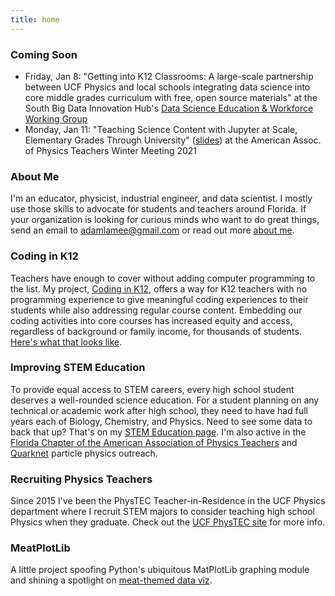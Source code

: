 ```yaml
---
title: home
---
```


### Coming Soon
- Friday, Jan 8: "Getting into K12 Classrooms: A large-scale partnership between UCF Physics and local schools integrating data science into core middle grades curriculum with free, open source materials" at the South Big Data Innovation Hub's [Data Science Education & Workforce Working Group](https://southbigdatahub.org/education-workforce-working-group/)  
- Monday, Jan 11: "Teaching Science Content with Jupyter at Scale, Elementary Grades Through University" ([slides](https://drive.google.com/file/d/1pwU4BxDAhvsdkPkI2Kmr3sEM9hP5e-K4/view?usp=sharing)) at the American Assoc. of Physics Teachers Winter Meeting 2021  

### About Me  
I'm an educator, physicist, industrial engineer, and data scientist. I mostly use those skills to advocate for students and teachers around Florida. If your organization is looking for curious minds who want to do great things, send an email to adamlamee@gmail.com or read out more [about me](./about_me).  

### Coding in K12  
Teachers have enough to cover without adding computer programming to the list. My project, [Coding in K12](http://codingink12.org), offers a way for K12 teachers with no programming experience to give meaningful coding experiences to their students while also addressing regular course content. Embedding our coding activities into core courses has increased equity and access, regardless of background or family income, for thousands of students. [Here's what that looks like](http://codingink12.org).  

### Improving STEM Education  
To provide equal access to STEM careers, every high school student deserves a well-rounded science education. For a student planning on any technical or academic work after high school, they need to have had full years each of Biology, Chemistry, and Physics. Need to see some data to back that up? That's on my [STEM Education page](./stem_ed). I'm also active in the [Florida Chapter of the American Association of Physics Teachers](http://flaapt.us) and [Quarknet](https://quarknet.org/) particle physics outreach.  

### Recruiting Physics Teachers  
Since 2015 I've been the PhysTEC Teacher-in-Residence in the UCF Physics department where I recruit STEM majors to consider teaching high school Physics when they graduate. Check out the [UCF PhysTEC site](https://sciences.ucf.edu/physics/phystec/) for more info.  

### MeatPlotLib  
A little project spoofing Python's ubiquitous MatPlotLib graphing module and shining a spotlight on [meat-themed data viz](./meatplotlib).  

